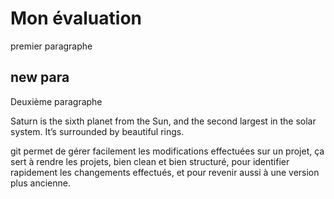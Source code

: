 # Mon évaluation 
premier paragraphe
## new para
Deuxième paragraphe

<p>Saturn is the sixth planet from the Sun, and the second largest in the solar system. It’s surrounded by beautiful rings.</p>

git permet de gérer facilement les modifications effectuées sur un projet, ça sert à rendre les projets, bien clean et bien structuré, pour identifier rapidement les changements effectués, et pour revenir aussi à une version plus ancienne.